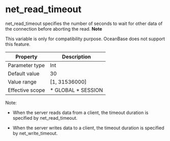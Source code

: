 net_read_timeout 
=====================================

net_read_timeout specifies the number of seconds to wait for other data of the connection before aborting the read. 
**Note**



This variable is only for compatibility purpose. OceanBase does not support this feature.


|  **Property**   |                                              **Description**                                               |
|-----------------|------------------------------------------------------------------------------------------------------------|
| Parameter type  | Int                                                                                                        |
| Default value   | 30                                                                                                         |
| Value range     | \[1, 31536000\]                                                                                            |
| Effective scope | * GLOBAL   * SESSION    |



Note:

* When the server reads data from a client, the timeout duration is specified by net_read_timeout.

  

* When the server writes data to a client, the timeout duration is specified by net_write_timeout.

  



